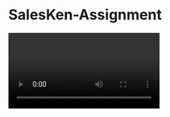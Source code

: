 # SalesKen-Assignment

![](https://github.com/BhanuSaiTejaMarisa/SalesKen-Assignment/blob/master/zoom_0.mp4)

